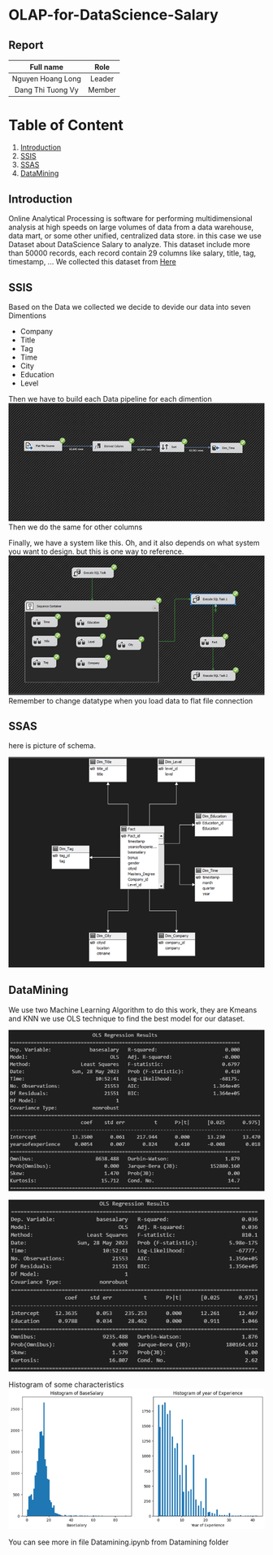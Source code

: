 # OLAP-for-DataScience-Salary


## Report
|Full name|Role|
|:--:|:--:|
| Nguyen Hoang Long| Leader |
| Dang Thi Tuong Vy| Member |
# Table of Content
1. [Introduction](#1-Introduction)
2. [SSIS](#2-SSIS)
3. [SSAS](#3-SSAS)
4. [DataMining](#4-DataMining)

## Introduction
Online Analytical Processing is software for performing multidimensional analysis at high speeds on large volumes of data from a data warehouse, data mart, or some other unified, centralized data store.
in this case we use Dataset about DataScience Salary to analyze.
This dataset include more than 50000 records, each record contain 29 columns like salary, title, tag, timestamp, ...
We collected this dataset from [Here](https://www.kaggle.com/datasets/jackogozaly/data-science-and-stem-salaries)

## SSIS
Based on the Data we collected we decide to devide our data into seven Dimentions
+ Company
+ Title
+ Tag
+ Time
+ City
+ Education
+ Level

Then we have to build each Data pipeline for each dimention
![Dim_Time image](./image/Dim_time.png "An optional title")
Then we do the same for other columns

Finally, we have a system like this. Oh, and it also depends on what system you want to design.
but this is one way to reference.
![Datapipeline image](./image/Datapipeline.png "An optional title")
Remember to change datatype when you load data to flat file connection
## SSAS
here is picture of schema.

![Schema image](./image/Schema.png "An optional title")
## DataMining
We use two Machine Learning Algorithm to do this work, they are Kmeans and KNN
we use OLS technique to find the best model for our dataset.

![OLS result Education](./image/OLS_1.png "OLS_1")

![OLS result Yearofexperience](./image/OLS_2.png "OLS_2")

Histogram of some characteristics 
![Histogram](./image/Histogram.png "histogram")

You can see more in file Datamining.ipynb from Datamining folder


